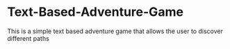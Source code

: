 # Text-Based-Adventure-Game
This is a simple text based adventure game that allows the user to discover different paths

